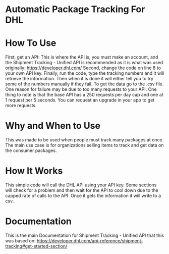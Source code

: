 # Automatic Package Tracking For DHL 
# How To Use 
First, get an API: This is where the API is, you must make an account, and the Shipment Tracking - Unified API is recommended as it is what was used originally: https://developer.dhl.com/ 
Second, change the code on line 8 to your own API key. 
Finally, run the code, type the tracking numbers and it will retrieve the information. Then when it is done it will either tell you to try some of the numbers manually if they fail. To get the data go to the .csv file. One reason for failure may be due to too many requests to your API. One thing to note is that the base API has a 250 requests per day cap and one at 1 request per 5 seconds. You can request an upgrade in your app to get more requests. 
# Why and When to Use 
This was made to be used when people must track many packages at once. The main use case is for organizations selling items to track and get data on the consumer packages. 
# How It Works 
This simple code will call the DHL API using your API key. Some sections will check for a problem and then wait for the API to cool down due to the capped rate of calls to the API. Once it gets the information it will write to a csv. 
# Documentation 
This is the main Documentation for Shipment Tracking - Unified API that this was based on: https://developer.dhl.com/api-reference/shipment-tracking#get-started-section/
